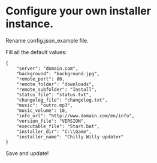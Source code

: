 # Configure your own installer instance.

Rename config.json_example file.

Fill all the default values:

```
{
    "server": "domain.com", 
    "background": "background.jpg", 
    "remote_port": 80, 
    "remote_folder": "downloads", 
    "remote_subfolder": "Install", 
    "status_file": "status.txt", 
    "changelog_file": "changelog.txt", 
    "music": "outro.mp3", 
    "music_volume": 10, 
    "info_url": "http://www.domain.com/en/info", 
    "version_file": "VERSION", 
    "executable_file": "Start.bat",
    "installer_dir": "C:\\Game",
    "installer_name": "Chilly Willy updater"
}
```

Save and update!
